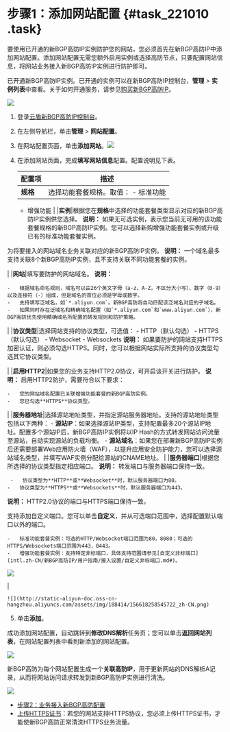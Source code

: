 # 步骤1：添加网站配置 {#task_221010 .task}

要使用已开通的新BGP高防IP实例防护您的网站，您必须首先在新BGP高防IP中添加网站配置。添加网站配置无需您额外启用实例或选择高防节点，只要配置网站信息，将网站业务接入新BGP高防IP实例进行防护即可。

已开通新BGP高防IP实例。已开通的实例可以在新BGP高防IP控制台，**管理** \> **实例列表**中查看。关于如何开通服务，请参见[购买新BGP高防IP](intl.zh-CN/新BGP高防IP/产品定价/购买新BGP高防IP.md#)。

![](http://static-aliyun-doc.oss-cn-hangzhou.aliyuncs.com/assets/img/188414/156618258445786_zh-CN.png)

1.  登录[云盾新BGP高防IP控制台](https://yundunnext.console.aliyun.com/?p=ddoscoo)。
2.  在左侧导航栏，单击**管理** \> **网站配置**。
3.  在网站配置页面，单击**添加网站**。![](http://static-aliyun-doc.oss-cn-hangzhou.aliyuncs.com/assets/img/188414/156618258545721_zh-CN.png)


4.  在添加网站页面，完成**填写网站信息**配置。配置说明见下表。 

    |配置项|描述|
    |---|--|
    |**规格**|选择功能套餐规格。取值：     -   标准功能
    -   增强功能
 |
    |**实例**|根据您在**规格**中选择的功能套餐类型显示对应的新BGP高防IP实例供您选择。 **说明：** 如果无可选实例，表示您当前无可用的该功能套餐规格的新BGP高防IP实例。您可以选择新购增强功能套餐实例或升级已有的标准功能套餐实例。

 为将要接入的网站域名业务关联对应的新BGP高防IP实例。 **说明：** 一个域名最多支持关联8个新BGP高防IP实例，且不支持关联不同功能套餐的实例。

 |
    |**网站**|填写要防护的网站域名。 **说明：** 

    -   根据域名命名规则，域名可以由26个英文字母（a-z、A-Z，不区分大小写）、数字（0-9）以及连接符（-）组成，但是域名的首位必须是字母或数字。
    -   支持填写泛域名，如`*.aliyun.com`。新BGP高防将自动匹配该泛域名对应的子域名。
    -   如果同时存在泛域名和精确域名配置（如`*.aliyun.com`和`www.aliyun.com`），新BGP高防优先使用精确域名所配置的转发规则和防护策略。
 |
    |**协议类型**|选择网站支持的协议类型，可选值：     -   HTTP（默认勾选）
    -   HTTPS（默认勾选）
    -   Websocket
    -   Websockets
 **说明：** 如果要防护的网站支持HTTPS加密认证，则必须勾选HTTPS。同时，您可以根据网站实际所支持的协议类型勾选其它协议类型。

 |
    |**启用HTTP2**|如果您的业务支持HTTP2.0协议，可开启该开关进行防护。 **说明：** 启用HTTP2防护，需要符合以下要求：

    -   您的网站域名配置已关联增强功能套餐的新BGP高防实例。
    -   您已勾选**HTTPS**协议类型。
 |
    |**服务器地址**|选择源站地址类型，并指定源站服务器地址。支持的源站地址类型包括以下两种：     -   **源站IP**：如果选择源站IP类型，支持配置最多20个源站IP地址。配置多个源站IP后，新BGP高防IP实例将以IP Hash的方式转发网站访问流量至源站，自动实现源站的负载均衡。
    -   **源站域名**：如果您在部署新BGP高防IP实例后还需要部署Web应用防火墙（WAF），以提升应用安全防护能力，您可以选择源站域名类型，并填写WAF实例分配给源站的CNAME地址。
 |
    |**服务器端口**|根据您所选择的协议类型指定相应端口。 **说明：** 转发端口与服务器端口保持一致。

     -   协议类型为**HTTP**或**Websocket**时，默认服务器端口为80。
    -   协议类型为**HTTPS**或**Websockets**时，默认服务器端口为443。

**说明：** HTTP2.0协议的端口与HTTPS端口保持一致。

 支持添加自定义端口。您可以单击**自定义**，并从可选端口范围中，选择配置默认端口以外的端口。

    -   标准功能套餐实例：可选的HTTP/Websocket端口范围为80，8080；可选的HTTPS/Websockets端口范围为443，8443。
    -   增强功能套餐实例：支持特定非标端口，具体支持范围请参见[自定义非标端口](intl.zh-CN/新BGP高防IP/用户指南/接入设置/自定义非标端口.md#)。
![](http://static-aliyun-doc.oss-cn-hangzhou.aliyuncs.com/assets/img/188414/156618258545782_zh-CN.png)

 |

    ![](http://static-aliyun-doc.oss-cn-hangzhou.aliyuncs.com/assets/img/188414/156618258545722_zh-CN.png)

5.  单击**添加**。

成功添加网站配置，自动跳转到**修改DNS解析**任务页；您可以单击**返回网站列表**，在网站配置列表中看到新添加的网站配置。

![](http://static-aliyun-doc.oss-cn-hangzhou.aliyuncs.com/assets/img/188414/156618258545724_zh-CN.png)

新BGP高防为每个网站配置生成一个**关联高防IP**，用于更新网站的DNS解析A记录，从而将网站访问请求转发到新BGP高防IP实例进行清洗。

![](http://static-aliyun-doc.oss-cn-hangzhou.aliyuncs.com/assets/img/188414/156618258545725_zh-CN.png)

-   [步骤2：业务接入新BGP高防配置](intl.zh-CN/新BGP高防IP/快速入门/防护网站业务/步骤2：业务接入新BGP高防配置.md#)
-   [上传HTTPS证书](intl.zh-CN/新BGP高防IP/用户指南/接入设置/上传HTTPS证书.md#)：若您的网站支持HTTPS协议，您必须上传HTTPS证书，才能使新BGP高防正常清洗HTTPS业务流量。

